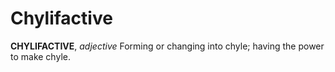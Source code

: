 # Chylifactive

**CHYLIFACTIVE**, _adjective_ Forming or changing into chyle; having the power to make chyle.